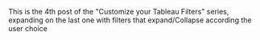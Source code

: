 This is the 4th post of the "Customize your Tableau Filters" series, expanding on the last one with filters that expand/Collapse according the user choice
